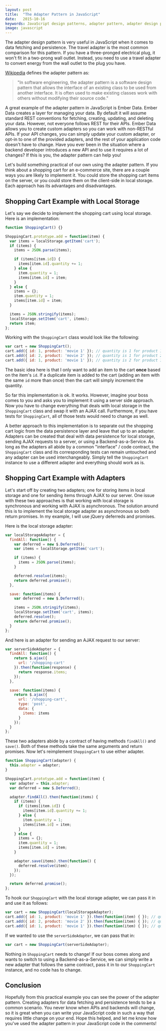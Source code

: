 ```yaml
---
layout: post
title:  "The Adapter Pattern in JavaScript"
date:   2015-10-16
keywords: JavaScript design patterns, adapter pattern, adapter design pattern, shopping cart in javascript, javascript shopping cart, shopping cart local storage
image: javascript
---
```


The adapter design pattern is very useful in JavaScript when it comes to data fetching and persistence. The travel adapter is the most common comparison for this pattern. If you have a three-pronged electrical plug, it won't fit in a two-prong wall outlet. Instead, you need to use a travel adapter to convert energy from the wall outlet to the plug you have.  

[Wikipedia](https://en.wikipedia.org/wiki/Adapter_pattern) defines the adapter pattern as:

> "In software engineering, the adapter pattern is a software design pattern that allows the interface of an existing class to be used from another interface. It is often used to make existing classes work with others without modifying their source code."

A great example of the adapter pattern in JavaScript is Ember Data. Ember Data creates a layer for managing your data. By default it will assume standard REST conventions for fetching, creating, updating, and deleting your data. However, not everyone follows REST for their APIs. Ember Data allows you to create custom adapters so you can work with non-RESTful APIs. If your API changes, you can simply update your custom adapter, or opt-in to one of the provided adapters, and the rest of your application code doesn't have to change. Have you ever been in the situation where a backend developer introduces a new API and to use it requires a lot of changes? If this is you, the adapter pattern can help you!

Let's build something practical of our own using the adapter pattern. If you think about a shopping cart for an e-commerce site, there are a couple ways you are likely to implement it. You could store the shopping cart items on the server, or you could store them on the client-side in local storage. Each approach has its advantages and disadvantages.

## Shopping Cart Example with Local Storage

Let's say we decide to implement the shopping cart using local storage. Here is an implementation:

```js
function ShoppingCart() {}

ShoppingCart.prototype.add = function(item) {
  var items = localStorage.getItem('cart');
  if (items) {
    items = JSON.parse(items);

    if (items[item.id]) {
      items[item.id].quantity += 1;
    } else {
      item.quantity = 1;
      items[item.id] = item;
    }
  } else {
    items = {};
    item.quantity = 1;
    items[item.id] = item;
  }

  items = JSON.stringify(items);
  localStorage.setItem('cart', items);
  return item;
};
```

Working with the `ShoppingCart` class would look like the following:

```js
var cart = new ShoppingCart();
cart.add({ id: 1, product: 'movie 1' }); // quantity is 1 for product 1
cart.add({ id: 2, product: 'movie 2' }); // quantity is 1 for product 2
cart.add({ id: 1, product: 'movie 1' }); // quantity is 2 for product 1
```
The basic idea here is that I only want to add an item to the cart __once__ based on the item's `id`. If a duplicate item is added to the cart (adding an item with the same `id` more than once) then the cart will simply increment the quantity.

So far this implementation is ok. It works. However, imagine your boss comes to you and asks you to implement it using a server side approach. Now you have to change everything that deals with local storage in the `ShoppingCart` class and swap it with an AJAX call. Furthermore, if you have tests for `ShoppingCart`, all of those tests would need to change as well.

A better approach to this implementation is to separate out the shopping cart logic from the data persistence layer and leave that up to an adapter. Adapters can be created that deal with data persistence for local storage, sending AJAX requests to a server, or using a Backend-as-a-Service. As long as the adapters all abide by a common "interface" / code contract, the `ShoppingCart` class and its corresponding tests can remain untouched and any adapter can be used interchangeably. Simply tell the `ShoppingCart` instance to use a different adapter and everything should work as is.

## Shopping Cart Example with Adapters

Let's start off by creating two adapters; one for storing items in local storage and one for sending items through AJAX to our server. One issue with these two approaches is that working with local storage is synchronous and working with AJAX is asynchronous. The solution around this is to implement the local storage adapter as asynchronous so both return promises. In my example, I will use jQuery deferreds and promises.

Here is the local storage adapter:

```js
var localStorageAdapter = {
  findAll: function() {
    var deferred = new $.Deferred();
    var items = localStorage.getItem('cart');

    if (items) {
      items = JSON.parse(items);
    }

    deferred.resolve(items);
    return deferred.promise();
  },

  save: function(items) {
    var deferred = new $.Deferred();

    items = JSON.stringify(items);
    localStorage.setItem('cart', items);
    deferred.resolve();
    return deferred.promise();
  }
};
```

And here is an adapter for sending an AJAX request to our server:

```js
var serverSideAdapter = {
  findAll: function() {
    return $.ajax({
      url: '/shopping-cart'
    }).then(function(response) {
      return response.items;
    });
  },

  save: function(items) {
    return $.ajax({
      url: '/shopping-cart',
      type: 'post',
      data: {
        items: items
      }
    });
  }
};
```

These two adapters abide by a contract of having methods `findAll()` and `save()`. Both of these methods take the same arguments and return promises. Now let's reimplement `ShoppingCart` to use either adapter.

```js
function ShoppingCart(adapter) {
  this.adapter = adapter;
}

ShoppingCart.prototype.add = function(item) {
  var adapter = this.adapter;
  var deferred = new $.Deferred();

  adapter.findAll().then(function(items) {
    if (items) {
      if (items[item.id]) {
        items[item.id].quantity += 1;
      } else {
        item.quantity = 1;
        items[item.id] = item;
      }
    } else {
      items = {};
      item.quantity = 1;
      items[item.id] = item;
    }

    adapter.save(items).then(function() {
      deferred.resolve(item);
    });
  });

  return deferred.promise();
};
```

To hook our `ShoppingCart` with the local storage adapter, we can pass it in and use it as follows:

```js
var cart = new ShoppingCart(localStorageAdapter);
cart.add({ id: 1, product: 'movie 1' }).then(function(item) { }); // quantity is 1 for product 1
cart.add({ id: 2, product: 'movie 2' }).then(function(item) { }); // quantity is 1 for product 2
cart.add({ id: 1, product: 'movie 1' }).then(function(item) { }); // quantity is 2 for product 1
```

If we wanted to use the `serverSideAdapter`, we can pass that in:

```js
var cart = new ShoppingCart(serverSideAdapter);
```

Nothing in `ShoppingCart` needs to change! If our boss comes along and wants to switch to using a Backend-as-a-Service, we can simply write a new adapter that follows the same contract, pass it in to our `ShoppingCart` instance, and no code has to change.

## Conclusion

Hopefully from this practical example you can see the power of the adapter pattern. Creating adapters for data fetching and persistence tends to be a common scenario. You never know when APIs and backends will change, so it is great when you can write your JavaScript code in such a way that requires little change on your end. Hope this helped, and let me know how you've used the adapter pattern in your JavaScript code in the comments!

